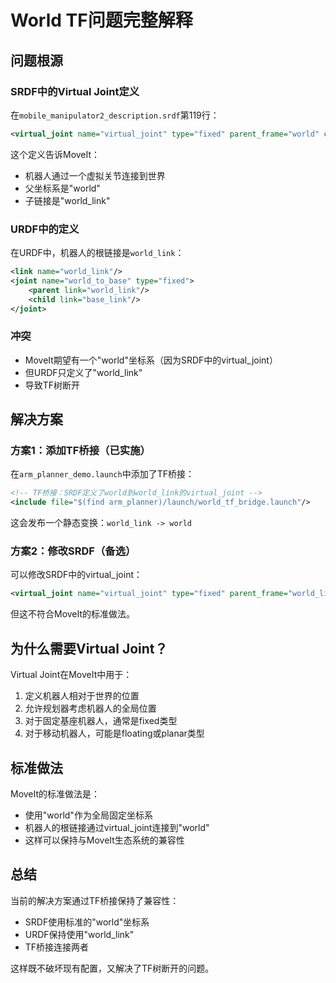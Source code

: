 # World TF问题完整解释

## 问题根源

### SRDF中的Virtual Joint定义
在`mobile_manipulator2_description.srdf`第119行：
```xml
<virtual_joint name="virtual_joint" type="fixed" parent_frame="world" child_link="world_link"/>
```

这个定义告诉MoveIt：
- 机器人通过一个虚拟关节连接到世界
- 父坐标系是"world"
- 子链接是"world_link"

### URDF中的定义
在URDF中，机器人的根链接是`world_link`：
```xml
<link name="world_link"/>
<joint name="world_to_base" type="fixed">
    <parent link="world_link"/>
    <child link="base_link"/>
</joint>
```

### 冲突
- MoveIt期望有一个"world"坐标系（因为SRDF中的virtual_joint）
- 但URDF只定义了"world_link"
- 导致TF树断开

## 解决方案

### 方案1：添加TF桥接（已实施）
在`arm_planner_demo.launch`中添加了TF桥接：
```xml
<!-- TF桥接：SRDF定义了world到world_link的virtual_joint -->
<include file="$(find arm_planner)/launch/world_tf_bridge.launch"/>
```

这会发布一个静态变换：`world_link -> world`

### 方案2：修改SRDF（备选）
可以修改SRDF中的virtual_joint：
```xml
<virtual_joint name="virtual_joint" type="fixed" parent_frame="world_link" child_link="world_link"/>
```

但这不符合MoveIt的标准做法。

## 为什么需要Virtual Joint？

Virtual Joint在MoveIt中用于：
1. 定义机器人相对于世界的位置
2. 允许规划器考虑机器人的全局位置
3. 对于固定基座机器人，通常是fixed类型
4. 对于移动机器人，可能是floating或planar类型

## 标准做法

MoveIt的标准做法是：
- 使用"world"作为全局固定坐标系
- 机器人的根链接通过virtual_joint连接到"world"
- 这样可以保持与MoveIt生态系统的兼容性

## 总结

当前的解决方案通过TF桥接保持了兼容性：
- SRDF使用标准的"world"坐标系
- URDF保持使用"world_link"
- TF桥接连接两者

这样既不破坏现有配置，又解决了TF树断开的问题。